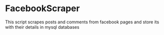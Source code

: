 # FacebookScraper
This script scrapes posts and comments from facebook pages and store its with their details in mysql databases
